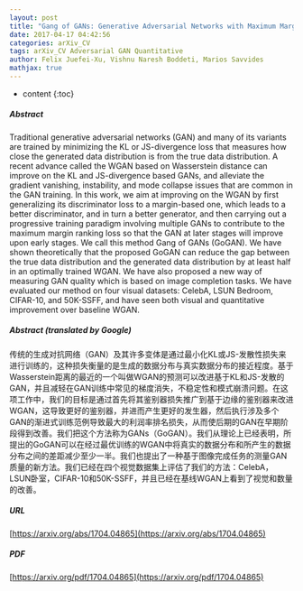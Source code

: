 ```yaml
---
layout: post
title: "Gang of GANs: Generative Adversarial Networks with Maximum Margin Ranking"
date: 2017-04-17 04:42:56
categories: arXiv_CV
tags: arXiv_CV Adversarial GAN Quantitative
author: Felix Juefei-Xu, Vishnu Naresh Boddeti, Marios Savvides
mathjax: true
---
```


* content
{:toc}

##### Abstract
Traditional generative adversarial networks (GAN) and many of its variants are trained by minimizing the KL or JS-divergence loss that measures how close the generated data distribution is from the true data distribution. A recent advance called the WGAN based on Wasserstein distance can improve on the KL and JS-divergence based GANs, and alleviate the gradient vanishing, instability, and mode collapse issues that are common in the GAN training. In this work, we aim at improving on the WGAN by first generalizing its discriminator loss to a margin-based one, which leads to a better discriminator, and in turn a better generator, and then carrying out a progressive training paradigm involving multiple GANs to contribute to the maximum margin ranking loss so that the GAN at later stages will improve upon early stages. We call this method Gang of GANs (GoGAN). We have shown theoretically that the proposed GoGAN can reduce the gap between the true data distribution and the generated data distribution by at least half in an optimally trained WGAN. We have also proposed a new way of measuring GAN quality which is based on image completion tasks. We have evaluated our method on four visual datasets: CelebA, LSUN Bedroom, CIFAR-10, and 50K-SSFF, and have seen both visual and quantitative improvement over baseline WGAN.

##### Abstract (translated by Google)
传统的生成对抗网络（GAN）及其许多变体是通过最小化KL或JS-发散性损失来进行训练的，这种损失衡量的是生成的数据分布与真实数据分布的接近程度。基于Wasserstein距离的最近的一个叫做WGAN的预测可以改进基于KL和JS-发散的GAN，并且减轻在GAN训练中常见的梯度消失，不稳定性和模式崩溃问题。在这项工作中，我们的目标是通过首先将其鉴别器损失推广到基于边缘的鉴别器来改进WGAN，这导致更好的鉴别器，并进而产生更好的发生器，然后执行涉及多个GAN的渐进式训练范例导致最大的利润率排名损失，从而使后期的GAN在早期阶段得到改善。我们把这个方法称为GANs（GoGAN）。我们从理论上已经表明，所提出的GoGAN可以在经过最优训练的WGAN中将真实的数据分布和所产生的数据分布之间的差距减少至少一半。我们也提出了一种基于图像完成任务的测量GAN质量的新方法。我们已经在四个视觉数据集上评估了我们的方法：CelebA，LSUN卧室，CIFAR-10和50K-SSFF，并且已经在基线WGAN上看到了视觉和数量的改善。

##### URL
[https://arxiv.org/abs/1704.04865](https://arxiv.org/abs/1704.04865)

##### PDF
[https://arxiv.org/pdf/1704.04865](https://arxiv.org/pdf/1704.04865)

